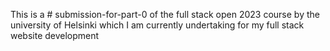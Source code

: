 This is a # submission-for-part-0  of the full stack open 2023 course by the university of Helsinki which I am currently undertaking for my full stack website development
